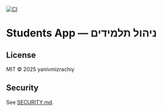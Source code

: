 [![CI](https://github.com/yanivmizrachiy/students-app/actions/workflows/ci.yml/badge.svg)](https://github.com/yanivmizrachiy/students-app/actions/workflows/ci.yml)

# Students App — ניהול תלמידים

## License
MIT © 2025 yanivmizrachiy

## Security
See [SECURITY.md](SECURITY.md).
